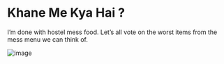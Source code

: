 # Khane Me Kya Hai ?
I’m done with hostel mess food. Let’s all vote on the worst items from the mess menu we can think of.

![image](https://github.com/user-attachments/assets/e690beab-2eec-4751-9b3b-c5489cdb786d)
